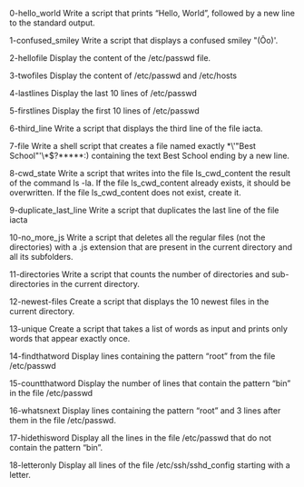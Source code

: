 0-hello_world
Write a script that prints “Hello, World”, followed by a new line to the standard output.

1-confused_smiley
Write a script that displays a confused smiley "(Ôo)'.

2-hellofile
Display the content of the /etc/passwd file.

3-twofiles
Display the content of /etc/passwd and /etc/hosts

4-lastlines
Display the last 10 lines of /etc/passwd

5-firstlines
Display the first 10 lines of /etc/passwd

6-third_line
Write a script that displays the third line of the file iacta.

7-file
Write a shell script that creates a file named exactly \*\\'"Best School"\'\\*$\?\*\*\*\*\*:) containing the text Best School ending by a new line.

8-cwd_state
Write a script that writes into the file ls_cwd_content the result of the command ls -la. If the file ls_cwd_content already exists, it should be overwritten. If the file ls_cwd_content does not exist, create it.

9-duplicate_last_line
Write a script that duplicates the last line of the file iacta

10-no_more_js
Write a script that deletes all the regular files (not the directories) with a .js extension that are present in the current directory and all its subfolders.

11-directories
Write a script that counts the number of directories and sub-directories in the current directory.

12-newest-files
Create a script that displays the 10 newest files in the current directory.

13-unique
Create a script that takes a list of words as input and prints only words that appear exactly once.

14-findthatword
Display lines containing the pattern “root” from the file /etc/passwd

15-countthatword
Display the number of lines that contain the pattern “bin” in the file /etc/passwd

16-whatsnext
Display lines containing the pattern “root” and 3 lines after them in the file /etc/passwd.

17-hidethisword
Display all the lines in the file /etc/passwd that do not contain the pattern “bin”.

18-letteronly
Display all lines of the file /etc/ssh/sshd_config starting with a letter.




